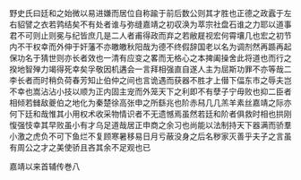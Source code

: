 <!-- { "loadSidebar": true } -->

野史氏曰廷和之始微以易进嫌而居位自称踰于前后数公则其才胜也正德之政蠧于左右貂譬之衣若鹑结矣不有处者谁与弥缝嘉靖之初収涣为萃宗社盘石谁之力耶以道事君不可则止则冕与纪皆庶几是二人者甫得政而弃之若敝屣视宏何霄壤几也宏之初节内不干权幸而外伸于奸藩不亦皦皦秋阳哉为德不终假辞国老以名为调剂然再踬再起保功名于猜世则亦长者效也一清有应变之畧而无格心之本捭阖操舍此将道也而行之揆地智殚力竭得死幸矣孚敬因机遘会一言拜相强直自遂人主为屈斯功罪不亦等哉二李长者而时稍负荷春芳知止伯仲之间也言诡遇而获器不胜才上僣下偪东市之辱夫岂不幸也嵩沾沾小技以顺为正内固主宠而外笼天下之利即不有孽子宁毋败也抑二臣者相倾若雠敌夔伯之地化为秦楚徐高张申之所繇兆也阶赤舄几几羔羊素丝嘉靖之际亦何下廷和哉惟其小用权术收采物情识者不无遗憾焉虽然若廷和阶者俱救时相也拱刚愎强忮幸其早败虽小有才乌足道哉居正申商之余习也尚能以法制持天下器满而骄羣小激之虎负不可下鱼烂不复顾寒暑移易日月亏蔽没身之后名秽家灭善乎夫子之言虽有周公之才之美使骄且吝其余不足观也已

嘉靖以来首辅传巻八
